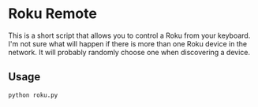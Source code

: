 # Roku Remote

This is a short script that allows you to control a Roku from your keyboard.
I'm not sure what will happen if there is more than one Roku device in the
network. It will probably randomly choose one when discovering a device.

## Usage

    python roku.py
